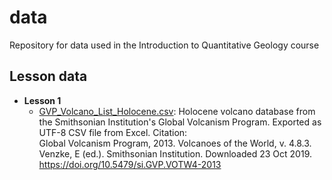 # data
Repository for data used in the Introduction to Quantitative Geology course

## Lesson data

- **Lesson 1**
    - [GVP_Volcano_List_Holocene.csv](L1/GVP_Volcano_List_Holocene.csv): Holocene volcano database from the Smithsonian Institution's Global Volcanism Program. Exported as UTF-8 CSV file from Excel. Citation:<br/>
    Global Volcanism Program, 2013. Volcanoes of the World, v. 4.8.3. Venzke, E (ed.). Smithsonian Institution. Downloaded 23 Oct 2019. https://doi.org/10.5479/si.GVP.VOTW4-2013
